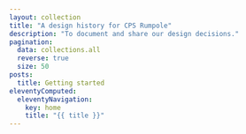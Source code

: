 ```yaml
---
layout: collection
title: "A design history for CPS Rumpole"
description: "To document and share our design decisions."
pagination:
  data: collections.all
  reverse: true
  size: 50
posts:
  title: Getting started
eleventyComputed:
  eleventyNavigation:
    key: home
    title: "{{ title }}"
---
```

